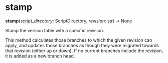 # stamp

**stamp**(*script_directory*:  ScriptDirectory, *revision*:  [str]) → [None]

[str]: https://docs.python.org/3/library/stdtypes.html#str
[None]: https://docs.python.org/3/library/constants.html#None

Stamp the version table with a specific revision.

This method calculates those branches to which the given revision can apply, and updates those branches as though they were migrated towards that revision (either up or down). If no current branches include the revision, it is added as a new branch head.

